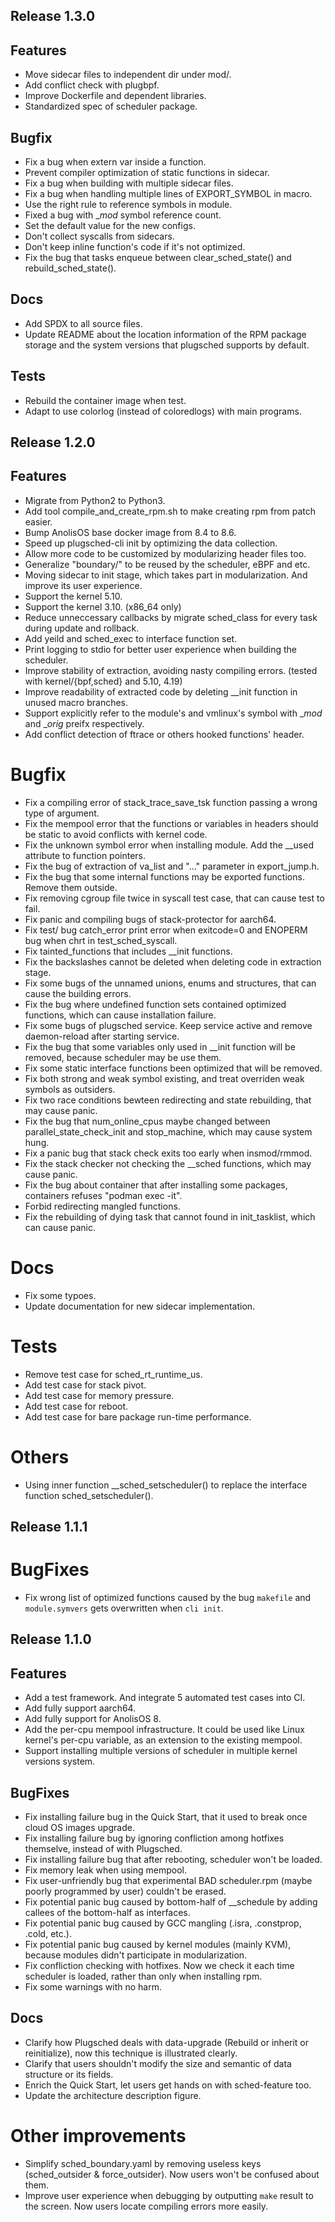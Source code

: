Release 1.3.0
---

## Features

- Move sidecar files to independent dir under mod/.
- Add conflict check with plugbpf.
- Improve Dockerfile and dependent libraries.
- Standardized spec of scheduler package.

## Bugfix

- Fix a bug when extern var inside a function.
- Prevent compiler optimization of static functions in sidecar.
- Fix a bug when building with multiple sidecar files.
- Fix a bug when handling multiple lines of EXPORT_SYMBOL in macro.
- Use the right rule to reference symbols in module.
- Fixed a bug with __mod_ symbol reference count.
- Set the default value for the new configs.
- Don't collect syscalls from sidecars.
- Don't keep inline function's code if it's not optimized.
- Fix the bug that tasks enqueue between clear_sched_state() and rebuild_sched_state().

## Docs

- Add SPDX to all source files.
- Update README about the location information of the RPM package storage and the
system versions that plugsched supports by default.

## Tests

- Rebuild the container image when test.
- Adapt to use colorlog (instead of coloredlogs) with main programs.

Release 1.2.0
---

## Features

- Migrate from Python2 to Python3.
- Add tool compile_and_create_rpm.sh to make creating rpm from patch easier.
- Bump AnolisOS base docker image from 8.4 to 8.6.
- Speed up plugsched-cli init by optimizing the data collection.
- Allow more code to be customized by modularizing header files too.
- Generalize "boundary/" to be reused by the scheduler, eBPF and etc.
- Moving sidecar to init stage, which takes part in modularization. And improve its user experience.
- Support the kernel 5.10.
- Support the kernel 3.10. (x86_64 only)
- Reduce unneccessary callbacks by migrate sched_class for every task during update and rollback.
- Add yeild and sched_exec to interface function set.
- Print logging to stdio for better user experience when building the scheduler.
- Improve stability of extraction, avoiding nasty compiling errors. (tested with kernel/{bpf,sched} and 5.10, 4.19)
- Improve readability of extracted code by deleting __init function in unused macro branches.
- Support explicitly refer to the module's and vmlinux's symbol with __mod_ and __orig_ preifx respectively.
- Add conflict detection of ftrace or others hooked functions' header.


# Bugfix

- Fix a compiling error of stack_trace_save_tsk function passing a wrong type of argument.
- Fix the mempool error that the functions or variables in headers should be static to avoid conflicts with kernel code.
- Fix the unknown symbol error when installing module. Add the __used attribute to function pointers.
- Fix the bug of extraction of va_list and "..." parameter in export_jump.h.
- Fix the bug that some internal functions may be exported functions. Remove them outside.
- Fix removing cgroup file twice in syscall test case, that can cause test to fail.
- Fix panic and compiling bugs of stack-protector for aarch64.
- Fix test/ bug catch_error print error when exitcode=0 and ENOPERM bug when chrt in test_sched_syscall.
- Fix tainted_functions that includes __init functions.
- Fix the backslashes cannot be deleted when deleting code in extraction stage.
- Fix some bugs of the unnamed unions, enums and structures, that can cause the building errors.
- Fix the bug where undefined function sets contained optimized functions, which can cause installation failure.
- Fix some bugs of plugsched service. Keep service active and remove daemon-reload after starting service.
- Fix the bug that some variables only used in __init function will be removed, because scheduler may be use them.
- Fix some static interface functions been optimized that will be removed.
- Fix both strong and weak symbol existing, and treat overriden weak symbols as outsiders.
- Fix two race conditions bewteen redirecting and state rebuilding, that may cause panic.
- Fix the bug that num_online_cpus maybe changed between parallel_state_check_init and stop_machine, which may cause system hung.
- Fix a panic bug that stack check exits too early when insmod/rmmod.
- Fix the stack checker not checking the __sched functions, which may cause panic.
- Fix the bug about container that after installing some packages, containers refuses "podman exec -it".
- Forbid redirecting mangled functions.
- Fix the rebuilding of dying task that cannot found in init_tasklist, which can cause panic.

# Docs

- Fix some typoes.
- Update documentation for new sidecar implementation.

# Tests

- Remove test case for sched_rt_runtime_us.
- Add test case for stack pivot.
- Add test case for memory pressure.
- Add test case for reboot.
- Add test case for bare package run-time performance.

# Others

- Using inner function __sched_setscheduler() to replace the interface function sched_setscheduler().

Release 1.1.1
---

# BugFixes

- Fix wrong list of optimized functions caused by the bug `makefile` and `module.symvers` gets overwritten when `cli init`.

Release 1.1.0
---

## Features

- Add a test framework. And integrate 5 automated test cases into CI.
- Add fully support aarch64.
- Add fully support for AnolisOS 8.
- Add the per-cpu mempool infrastructure. It could be used like Linux kernel's per-cpu variable, as an extension to the existing mempool.
- Support installing multiple versions of scheduler in multiple kernel versions system.

## BugFixes

- Fix installing failure bug in the Quick Start, that it used to break once cloud OS images upgrade.
- Fix installing failure bug by ignoring confliction among hotfixes themselve, instead of with Plugsched.
- Fix installing failure bug that after rebooting, scheduler won't be loaded.
- Fix memory leak when using mempool.
- Fix user-unfriendly bug that experimental BAD scheduler.rpm (maybe poorly programmed by user) couldn't be erased.
- Fix potential panic bug caused by bottom-half of \_\_schedule by adding callees of the bottom-half as interfaces.
- Fix potential panic bug caused by GCC mangling (.isra, .constprop, .cold, etc.).
- Fix potential panic bug caused by kernel modules (mainly KVM), because modules didn't participate in modularization.
- Fix confliction checking with hotfixes. Now we check it each time scheduler is loaded, rather than only when installing rpm.
- Fix some warnings with no harm.

## Docs

- Clarify how Plugsched deals with data-upgrade (Rebuild or inherit or reinitialize), now this technique is illustrated clearly.
- Clarify that users shouldn't modify the size and semantic of data structure or its fields.
- Enrich the Quick Start, let users get hands on with sched-feature too.
- Update the architecture description figure.

# Other improvements

- Simplify sched\_boundary.yaml by removing useless keys (sched\_outsider & force\_outsider). Now users won't be confused about them.
- Improve user experience when debugging by outputting `make` result to the screen. Now users locate compiling errors more easily.
